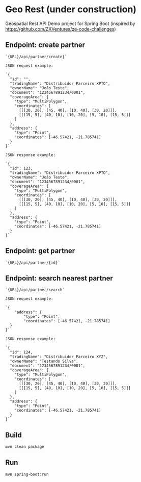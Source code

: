 # Geo Rest (under construction)
Geospatial Rest API Demo project for Spring Boot 
(inspired by https://github.com/ZXVentures/ze-code-challenges)
	
## Endpoint: create partner

	`{URL}/api/partner/create}`
	
	JSON request example:
	
	`{
	  "id": "", 
	  "tradingName": "Distribuidor Parceiro XPTO",
	  "ownerName": "João Teste",
	  "document": "1234567891234/0001",
	  "coverageArea": { 
	    "type": "MultiPolygon", 
	    "coordinates": [
	      [[[30, 20], [45, 40], [10, 40], [30, 20]]], 
	      [[[15, 5], [40, 10], [10, 20], [5, 10], [15, 5]]]
	    ]
	  },
	  "address": { 
	    "type": "Point",
	    "coordinates": [-46.57421, -21.785741]
	  }
	}`
	
	JSON response example:
	
	`{
	  "id": 123, 
	  "tradingName": "Distribuidor Parceiro XPTO",
	  "ownerName": "João Teste",
	  "document": "1234567891234/0001",
	  "coverageArea": { 
	    "type": "MultiPolygon", 
	    "coordinates": [
	      [[[30, 20], [45, 40], [10, 40], [30, 20]]], 
	      [[[15, 5], [40, 10], [10, 20], [5, 10], [15, 5]]]
	    ]
	  },
	  "address": { 
	    "type": "Point",
	    "coordinates": [-46.57421, -21.785741]
	  }
	}`

## Endpoint: get partner

	`{URL}/api/partner/{id}`	
	
## Endpoint: search nearest partner

	`{URL}/api/partner/search`	
	
	JSON request example:
	
	`{
    	"address": { 
	    	"type": "Point",
	    	"coordinates": [-46.57421, -21.785741]
	  }
	}`
	
	JSON response example:
	
	`{
	  "id": 124, 
	  "tradingName": "Distribuidor Parceiro XYZ",
	  "ownerName": "Testando Silva",
	  "document": "1234567891234/0001",
	  "coverageArea": { 
	    "type": "MultiPolygon", 
	    "coordinates": [
	      [[[30, 20], [45, 40], [10, 40], [30, 20]]], 
	      [[[15, 5], [40, 10], [10, 20], [5, 10], [15, 5]]]
	    ]
	  },
	  "address": { 
	    "type": "Point",
	    "coordinates": [-46.57421, -21.785741]
	  }
	}`

## Build
```bash
mvn clean package
```

## Run
```bash
mvn spring-boot:run
```
